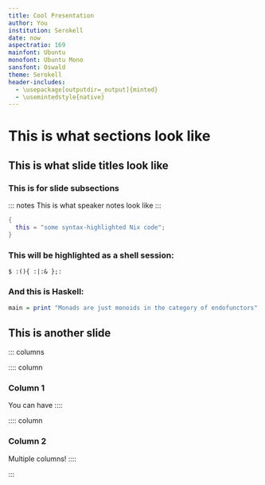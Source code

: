 ```yaml
---
title: Cool Presentation
author: You
institution: Serokell
date: now
aspectratio: 169
mainfont: Ubuntu
monofont: Ubuntu Mono
sansfont: Oswald
theme: Serokell
header-includes:
  - \usepackage[outputdir=_output]{minted}
  - \usemintedstyle{native}
---
```


# This is what sections look like

## This is what slide titles look like

### This is for slide subsections

::: notes
This is what speaker notes look like
:::

```nix
{
  this = "some syntax-highlighted Nix code";
}
```

### This will be highlighted as a shell session:

    $ :(){ :|:& };:

### And this is Haskell:

```haskell
main = print "Monads are just monoids in the category of endofunctors"
```

## This is another slide

::: columns

:::: column
### Column 1
You can have
::::

:::: column
### Column 2
Multiple columns!
::::

:::